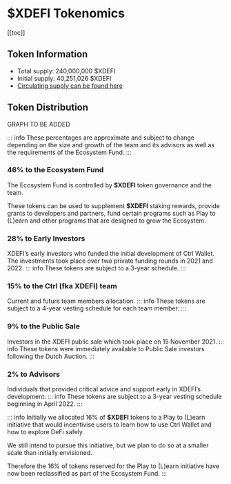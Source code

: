 # $XDEFI Tokenomics

[[toc]]

## Token Information

- Total supply: 240,000,000 $XDEFI
- Initial supply: 40,251,026 $XDEFI
- [Circulating supply can be found here](https://www.coingecko.com/en/coins/xdefi)

## Token Distribution

GRAPH TO BE ADDED

::: info
These percentages are approximate and subject to change depending on the size and growth of the team and its advisors as well as the requirements of the Ecosystem Fund.
:::

### 46% to the Ecosystem Fund

The Ecosystem Fund is controlled by **$XDEFI** token governance and the team.

These tokens can be used to supplement **$XDEFI** staking rewards, provide grants to developers and partners, fund certain programs such as Play to (L)earn and other programs that are designed to grow the Ecosystem.

### 28% to Early Investors

XDEFI’s early investors who funded the initial development of Ctrl Wallet. The investments took place over two private funding rounds in 2021 and 2022.
::: info
These tokens are subject to a 3-year schedule.
:::

### 15% to the Ctrl (fka XDEFI) team

Current and future team members allocation.
::: info
These tokens are subject to a 4-year vesting schedule for each team member.
:::

### 9% to the Public Sale

Investors in the XDEFI public sale which took place on 15 November 2021.
::: info
These tokens were immediately available to Public Sale investors following the Dutch Auction.
:::

### 2% to Advisors

Individuals that provided critical advice and support early in XDEFI’s development.
::: info
These tokens are subject to a 3-year vesting schedule beginning in April 2022.
:::

::: info
Initially we allocated 16% of **$XDEFI** tokens to a Play to (L)earn initiative that would incentivise users to learn how to use Ctrl Wallet and how to explore DeFi safely.

We still intend to pursue this initiative, but we plan to do so at a smaller scale than initially envisioned.

Therefore the 16% of tokens reserved for the Play to (L)earn initiative have now been reclassified as part of the Ecosystem Fund.
:::
